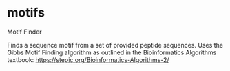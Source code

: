 motifs
======

Motif Finder

Finds a sequence motif from a set of provided peptide sequences.
Uses the Gibbs Motif Finding algorithm as outlined in the Bioinformatics Algorithms textbook:
https://stepic.org/Bioinformatics-Algorithms-2/
